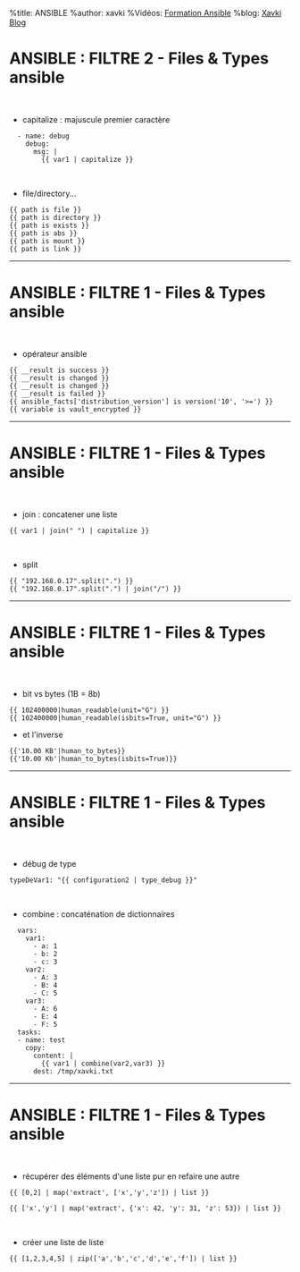 %title: ANSIBLE
%author: xavki
%Vidéos: [Formation Ansible](https://www.youtube.com/playlist?list=PLn6POgpklwWoCpLKOSw3mXCqbRocnhrh-)
%blog: [Xavki Blog](https://xavki.blog)


# ANSIBLE : FILTRE 2 - Files & Types ansible


<br>

* capitalize : majuscule premier caractère


```
  - name: debug
    debug:
      msg: |
        {{ var1 | capitalize }}
```

<br>

* file/directory...

```
{{ path is file }}
{{ path is directory }}
{{ path is exists }}
{{ path is abs }}
{{ path is mount }}
{{ path is link }}
```

---------------------------------------------------------------------------------

# ANSIBLE : FILTRE 1 - Files & Types ansible


<br>

* opérateur ansible

```
{{ __result is success }}
{{ __result is changed }}
{{ __result is changed }}
{{ __result is failed }}
{{ ansible_facts['distribution_version'] is version('10', '>=') }}
{{ variable is vault_encrypted }}
```

---------------------------------------------------------------------------------

# ANSIBLE : FILTRE 1 - Files & Types ansible

<br>

* join : concatener une liste

```
{{ var1 | join(" ") | capitalize }}
```

<br>

* split 

```
{{ "192.168.0.17".split(".") }}
{{ "192.168.0.17".split(".") | join("/") }}
```

---------------------------------------------------------------------------------

# ANSIBLE : FILTRE 1 - Files & Types ansible

<br>

* bit vs bytes (1B = 8b)

```
{{ 102400000|human_readable(unit="G") }}
{{ 102400000|human_readable(isbits=True, unit="G") }}
```

* et l'inverse

```
{{'10.00 KB'|human_to_bytes}}
{{'10.00 Kb'|human_to_bytes(isbits=True)}}
```

---------------------------------------------------------------------------------

# ANSIBLE : FILTRE 1 - Files & Types ansible

<br>

* débug de type

```
typeDeVar1: "{{ configuration2 | type_debug }}"
```

<br>

* combine : concaténation de dictionnaires

```
  vars:
    var1: 
      - a: 1
      - b: 2
      - c: 3
    var2: 
      - A: 3
      - B: 4
      - C: 5
    var3: 
      - A: 6
      - E: 4
      - F: 5
  tasks:
  - name: test
    copy:
      content: |
        {{ var1 | combine(var2,var3) }}
      dest: /tmp/xavki.txt
```

---------------------------------------------------------------------------------

# ANSIBLE : FILTRE 1 - Files & Types ansible

<br>

* récupérer des éléments d'une liste pur en refaire une autre

```
{{ [0,2] | map('extract', ['x','y','z']) | list }}
```

```
{{ ['x','y'] | map('extract', {'x': 42, 'y': 31, 'z': 53}) | list }}
```

<br>

* créer une liste de liste

```
{{ [1,2,3,4,5] | zip(['a','b','c','d','e','f']) | list }}
```

